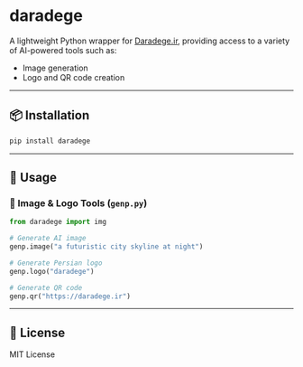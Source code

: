 # daradege

A lightweight Python wrapper for [Daradege.ir](https://daradege.ir), providing access to a variety of AI-powered tools such as:

* Image generation
* Logo and QR code creation

---

## 📦 Installation

```bash
pip install daradege
```

---

## 🚀 Usage

### 🔼 Image & Logo Tools (`genp.py`)

```python
from daradege import img

# Generate AI image
genp.image("a futuristic city skyline at night")

# Generate Persian logo
genp.logo("daradege")

# Generate QR code
genp.qr("https://daradege.ir")
```

---

## 📄 License

MIT License
